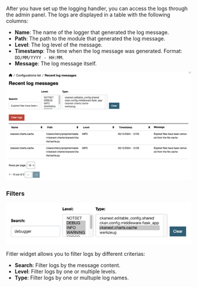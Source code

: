 After you have set up the logging handler, you can access the logs through the admin panel. The logs are displayed in a table with the following columns:

- **Name**: The name of the logger that generated the log message.
- **Path**: The path to the module that generated the log message.
- **Level**: The log level of the message.
- **Timestamp**: The time when the log message was generated. Format: `DD/MM/YYYY - HH:MM`.
- **Message**: The log message itself.

![1733230870831](image/logging/1733230870831.png)

### Filters

![1733231177884](image/logging/1733231177884.png)

Fitler widget allows you to filter logs by different criterias:

- **Search**: Filter logs by the message content.
- **Level**: Filter logs by one or multiple levels.
- **Type**: Filter logs by one or multuple log names.
